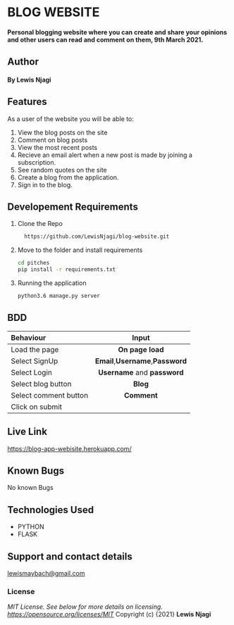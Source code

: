 # BLOG WEBSITE
#### Personal blogging website where you can create and share your opinions and other users can read and comment on them, 9th March 2021.
## Author
#### By **Lewis Njagi**
## Features
As a user of the website you will be able to:
1. View the blog posts on the site
2. Comment on blog posts
3. View the most recent posts
4. Recieve an email alert when a new post is made by joining a subscription.
5. See random quotes on the site
6. Create a blog from the application.
7. Sign in to the blog.
## Developement Requirements
1. Clone the Repo
      ```bash
        https://github.com/LewisNjagi/blog-website.git
      ```
2. Move to the folder and install requirements
      ```bash
      cd pitches
      pip install -r requirements.txt
      ```
3. Running the application
      ```bash
      python3.6 manage.py server
      ```
## BDD
| Behaviour | Input | 
| :---------------- | :---------------: |
| Load the page | **On page load** | 
| Select SignUp| **Email**,**Username**,**Password** | 
| Select Login | **Username** and **password** |
| Select blog button | **Blog** | 
| Select comment button | **Comment** |
| Click on submit |  
## Live Link
https://blog-app-webisite.herokuapp.com/
## Known Bugs
No known Bugs
## Technologies Used 
* PYTHON
* FLASK
## Support and contact details
lewismaybach@gmail.com
### License
*MIT License.  See below for more details on licensing. https://opensource.org/licenses/MIT*
Copyright (c) {2021} **Lewis Njagi**
